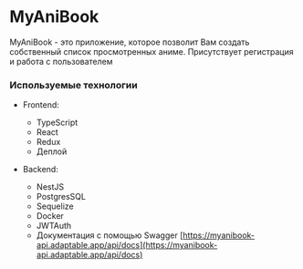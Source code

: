 # MyAniBook

MyAniBook - это приложение, которое позволит Вам создать собственный список просмотренных аниме. Присутствует регистрация и работа с пользователем

### Используемые технологии

* Frontend:
  * TypeScript
  * React
  * Redux
  * Деплой []()

* Backend:
  * NestJS
  * PostgresSQL
  * Sequelize
  * Docker
  * JWTAuth
  * Документация с помощью Swagger [https://myanibook-api.adaptable.app/api/docs](https://myanibook-api.adaptable.app/api/docs)

